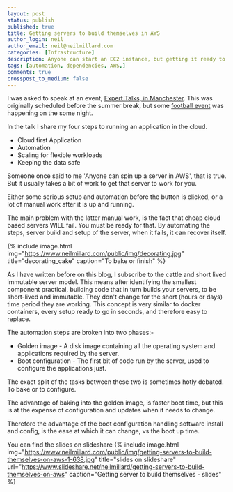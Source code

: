 ```yaml
---
layout: post
status: publish
published: true
title: Getting servers to build themselves in AWS
author_login: neil
author_email: neil@neilmillard.com
categories: [Infrastructure]
description: Anyone can start an EC2 instance, but getting it ready to work?
tags: [automation, dependencies, AWS,]
comments: true
crosspost_to_medium: false
---
```

I was asked to speak at an event, [Expert Talks, in Manchester](https://www.meetup.com/ExpertTalks-Manchester/).  This was originally scheduled before the summer break, but some [football event](https://en.wikipedia.org/wiki/England_at_the_FIFA_World_Cup#2018_Finals) was happening on the some night.

In the talk I share my four steps to running an application in the cloud.
* Cloud first Application
* Automation
* Scaling for flexible workloads
* Keeping the data safe

Someone once said to me 'Anyone can spin up a server in AWS', that is true. But it usually takes a bit of work to get that server to work for you.

Either some serious setup and automation before the button is clicked, or a lot of manual work after it is up and running.

The main problem with the latter manual work, is the fact that cheap cloud based servers WILL fail. You must be ready for that.
By automating the steps, server build and setup of the server, when it fails, it can recover itself.

{% include image.html
      img="https://www.neilmillard.com/public/img/decorating.jpg"
      title="decorating_cake"
      caption="To bake or finish" %}

As I have written before on this blog, I subscribe to the cattle and short lived immutable server model.
This means after identifying the smallest component practical, building code that in turn builds your servers, to be short-lived
and immutable. They don't change for the short (hours or days) time period they are working.
This concept is very similar to docker containers, every setup ready to go in seconds, and therefore easy to replace.

The automation steps are broken into two phases:-
* Golden image - A disk image containing all the operating system and applications required by the server.
* Boot configuration - The first bit of code run by the server, used to configure the applications just.

The exact split of the tasks between these two is sometimes hotly debated. To bake or to configure.

The advantage of baking into the golden image, is faster boot time, but this is at the expense of configuration and updates when it needs to change.

Therefore the advantage of the boot configuration handling software install and config, is the ease at which it can change, vs the boot up time.

You can find the slides on slideshare
{% include image.html
      img="https://www.neilmillard.com/public/img/getting-servers-to-build-themselves-on-aws-1-638.jpg"
      title="slides on slideshare"
      url="https://www.slideshare.net/neilmillard/getting-servers-to-build-themselves-on-aws"
      caption="Getting server to build themselves - slides" %}


